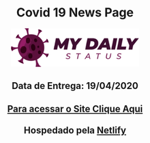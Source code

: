 <h1 align="center"> Covid 19 News Page</h1>

<h4 align="center">
    <a href="#">
        <img src="../Desafio-covid-19/images/logo.png" alt="Covid-19 logo" width="300px">
    </a>
</h4>

<h2 align="center">
    <b>
        Data de Entrega: 19/04/2020
    </b>
</h2>


<h2 align="center">
    <a href="https://covid-19-daily-status.netlify.app/index.html" target="_blank">
        Para acessar o Site Clique Aqui 
    </a>
    <br><br>
    Hospedado pela
    <a href="https://www.netlify.com/" target="_blank">Netlify</a>
</h2>



